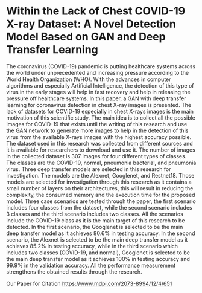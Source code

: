 # Within the Lack of Chest COVID-19 X-ray Dataset: A Novel Detection Model Based on GAN and Deep Transfer Learning
The coronavirus (COVID-19) pandemic is putting healthcare systems across the world under unprecedented and increasing pressure according to the World Health Organization (WHO). With the advances in computer algorithms and especially Artificial Intelligence, the detection of this type of virus in the early stages will help in fast recovery and help in releasing the pressure off healthcare systems. In this paper, a GAN with deep transfer learning for coronavirus detection in chest X-ray images is presented. The lack of datasets for COVID-19 especially in chest X-rays images is the main motivation of this scientific study. The main idea is to collect all the possible images for COVID-19 that exists until the writing of this research and use the GAN network to generate more images to help in the detection of this virus from the available X-rays images with the highest accuracy possible. The dataset used in this research was collected from different sources and it is available for researchers to download and use it. The number of images in the collected dataset is 307 images for four different types of classes. The classes are the COVID-19, normal, pneumonia bacterial, and pneumonia virus. Three deep transfer models are selected in this research for investigation. The models are the Alexnet, Googlenet, and Restnet18. Those models are selected for investigation through this research as it contains a small number of layers on their architectures, this will result in reducing the complexity, the consumed memory and the execution time for the proposed model. Three case scenarios are tested through the paper, the first scenario includes four classes from the dataset, while the second scenario includes 3 classes and the third scenario includes two classes. All the scenarios include the COVID-19 class as it is the main target of this research to be detected. In the first scenario, the Googlenet is selected to be the main deep transfer model as it achieves 80.6% in testing accuracy. In the second scenario, the Alexnet is selected to be the main deep transfer model as it achieves 85.2% in testing accuracy, while in the third scenario which includes two classes (COVID-19, and normal), Googlenet is selected to be the main deep transfer model as it achieves 100% in testing accuracy and 99.9% in the validation accuracy. All the performance measurement strengthens the obtained results through the research.


Our Paper for Citation 
https://www.mdpi.com/2073-8994/12/4/651
